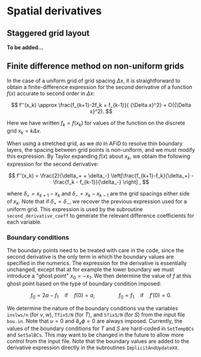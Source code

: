 # Spatial derivatives

## Staggered grid layout

**To be added...**

## Finite difference method on non-uniform grids

In the case of a uniform grid of grid spacing $\Delta x$, it is straightforward to obtain a finite-difference expression for the second derivative of a function $f(x)$ accurate to second order in $\Delta x$:

$$
f''(x_k) \approx \frac{f_{k+1}-2f_k + f_{k-1}}{ {\Delta x}^2} + O({\Delta x}^2).
$$

Here we have written $f_k=f(x_k)$ for values of the function on the discrete grid $x_k=k\Delta x$.

When using a stretched grid, as we do in AFiD to resolve thin boundary layers, the spacing between grid points is non-uniform, and we must modify this expression.
By Taylor expanding $f(x)$ about $x_k$, we obtain the following expression for the second derivative:

$$
f''(x_k) = \frac{2}{\delta_+ + \delta_-} \left[\frac{f_{k+1}-f_k}{\delta_+} - \frac{f_k - f_{k-1}}{\delta_-} \right] ,
$$

where $\delta_+=x_{k+1}-x_k$ and $\delta_- = x_k - x_{k-1}$ are the grid spacings either side of $x_k$.
Note that if $\delta_+=\delta_-$, we recover the previous expression used for a uniform grid.
This expression is used by the subroutine `second_derivative_coeff` to generate the relevant difference coefficients for each variable.

### Boundary conditions
The boundary points need to be treated with care in the code, since the second derivative is the only term in which the boundary values are specified in the numerics.
The expression for the derivative is essentially unchanged, except that at for example the lower boundary we must introduce a "ghost point" $x_0=-x_1$.
We then determine the value of $f$ at this ghost point based on the type of boundary condition imposed:

$$
f_0 = 2a - f_1 \quad \textrm{if} \quad f(0) = a, \qquad \qquad
f_0 = f_1 \quad \textrm{if} \quad f'(0) = 0 .
$$

We determine the nature of the boundary conditions via the variables `inslws/n` (for $v,w$), `TfixS/N` (for $T$), and `SfixS/N` (for $S$) from the input file `bou.in`.
Note that $u=0$ and $\partial_x \phi=0$ are always imposed.
Currently, the values of the boundary conditions for $T$ and $S$ are hard-coded in `SetTempBCs` and `SetSalBCs`.
This may want to be changed in the future to allow more control from the input file.
Note that the boundary values are added to the derivative expression directly in the subroutines `ImplicitAndUpdateXX`.
